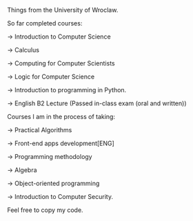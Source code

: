 Things from the University of Wroclaw.

So far completed courses: 

-> Introduction to Computer Science

-> Calculus

-> Computing for Computer Scientists

-> Logic for Computer Science

-> Introduction to programming in Python.

-> English B2 Lecture (Passed in-class exam (oral and written))

Courses I am in the process of taking:

-> Practical Algorithms

-> Front-end apps development[ENG]

-> Programming methodology

-> Algebra

-> Object-oriented programming

-> Introduction to Computer Security.

Feel free to copy my code.

